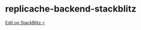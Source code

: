 # replicache-backend-stackblitz

[Edit on StackBlitz ⚡️](https://stackblitz.com/edit/express-simple-9werrl)